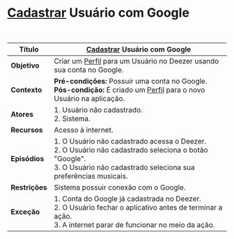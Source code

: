 # [Cadastrar](/modelagem/lexico#cadastrar) Usuário com Google

<br />

|Título|[Cadastrar](/modelagem/lexico#cadastrar) Usuário com Google|
|----------|------------- |
|**Objetivo**|Criar um [Perfil](/modelagem/lexico#perfil) para um Usuário no Deezer usando sua conta no Google.|
|**Contexto**|**Pré-condições:** Possuir uma conta no Google.<br />**Pós-condição:** É criado um [Perfil](/modelagem/lexico#perfil) para o novo Usuário na aplicação.|
|**Atores**|1. Usuário não cadastrado. <br /> 2. Sistema.|
|**Recursos**|Acesso à internet.|
|**Episódios**|1. O Usuário não cadastrado acessa o Deezer.<br />2. O Usuário não cadastrado seleciona o botão "Google".<br />3. O Usuário não cadastrado seleciona sua preferências musicais.|
|**Restrições**|Sistema possuir conexão com o Google.|
|**Exceção**|1. Conta do Google já cadastrada no Deezer. <br /> 2. O Usuário fechar o aplicativo antes de terminar a ação.<br />3. A internet parar de funcionar no meio da ação.|